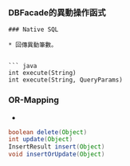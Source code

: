 ### DBFacade的異動操作函式

```
### Native SQL

* 回傳異動筆數。


``` java
int execute(String)
int execute(String, QueryParams)
```

### OR-Mapping

* 

``` java
boolean delete(Object)
int update(Object)
InsertResult insert(Object)
void insertOrUpdate(Object)
```
